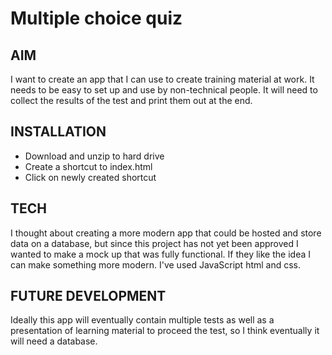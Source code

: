 # Multiple choice quiz

## AIM

I want to create an app that I can use to create training material at work. It needs to be easy to set up and use by non-technical people. It will need to collect the results of the test and print them out at the end.

## INSTALLATION

- Download and unzip to hard drive
- Create a shortcut to index.html
- Click on newly created shortcut

## TECH

I thought about creating a more modern app that could be hosted and store data on a database, but since this project has not yet been approved I wanted to make a mock up that was fully functional. If they like the idea I can make something more modern. I've used JavaScript html and css.

## FUTURE DEVELOPMENT

Ideally this app will eventually contain multiple tests as well as a presentation of learning material to proceed the test, so I think eventually it will need a database.
